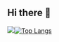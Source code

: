 ## Hi there 👋

[![](https://github-readme-stats-git-masterrstaa-rickstaa.vercel.app/api?username=MendelDebrabandere&theme=tokyonight&show_icons=true)](https://github.com/anuraghazra/github-readme-stats)[![Top Langs](https://github-readme-stats-git-masterrstaa-rickstaa.vercel.app/api/top-langs/?username=MendelDebrabandere&hide=Mathematica&exclude_repo=UnrealEngine&layout=compact&theme=tokyonight&exclude_repo=GP2_PhysX,UnrealEngine)](https://github.com/anuraghazra/github-readme-stats)



<!--
**MendelDebrabandere/MendelDebrabandere** is a ✨ _special_ ✨ repository because its `README.md` (this file) appears on your GitHub profile.

Here are some ideas to get you started:

- 🔭 I’m currently working on ...
- 🌱 I’m currently learning ...
- 👯 I’m looking to collaborate on ...
- 🤔 I’m looking for help with ...
- 💬 Ask me about ...
- 📫 How to reach me: ...
- 😄 Pronouns: ...
- ⚡ Fun fact: ...
-->
